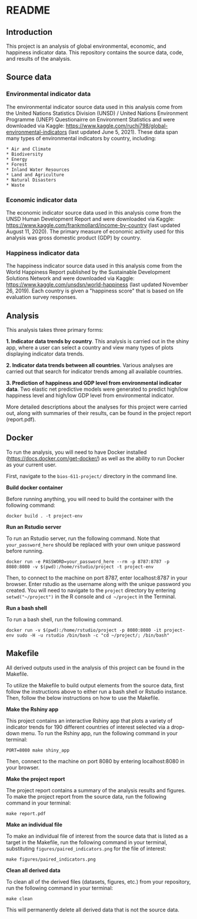 # README

## Introduction

This project is an analysis of global environmental, economic, and happiness indicator data. This repository contains the source data, code, and results of the analysis.

## Source data

### Environmental indicator data

The environmental indicator source data used in this analysis come from the United Nations Statistics Division (UNSD) / United Nations Environment Programme (UNEP) Questionairre on Environment Statistics and were downloaded via Kaggle: https://www.kaggle.com/ruchi798/global-environmental-indicators (last updated June 5, 2021). These data span many types of environmental indicators by country, including:     

	* Air and Climate     
	* Biodiversity     
	* Energy   
	* Forest      
	* Inland Water Resources     
	* Land and Agriculture     
	* Natural Disasters     
	* Waste     

### Economic indicator data

The economic indicator source data used in this analysis come from the UNSD Human Development Report and were downloaded via Kaggle: https://www.kaggle.com/frankmollard/income-by-country (last updated August 11, 2020). The primary measure of economic activity used for this analysis was gross domestic product (GDP) by country.

### Happiness indicator data

The happiness indicator source data used in this analysis come from the World Happiness Report published by the Sustainable Development Solutions Network and were downloaded via Kaggle: https://www.kaggle.com/unsdsn/world-happiness (last updated November 26, 2019). Each country is given a "happiness score" that is based on life evaluation survey responses.

## Analysis

This analysis takes three primary forms:

  **1. Indicator data trends by country**. This analysis is carried out in the shiny app, where a user can select a country and view many types of plots displaying indicator data trends.     
  
  **2. Indicator data trends between all countries**. Various analyses are carried out that search for indicator trends among all available countries.      
  
  **3. Prediction of happiness and GDP level from environmental indicator data**. Two elastic net predictive models were generated to predict high/low happiness level and high/low GDP level from environmental indicator.     
  
More detailed descriptions about the analyses for this project were carried out, along with summaries of their results, can be found in the project report (report.pdf).

## Docker

To run the analysis, you will need to have Docker installed (https://docs.docker.com/get-docker/) as well as the ability to run Docker as your current user.     

First, navigate to the `bios-611-project/` directory in the command line.     

**Build docker container**     

Before running anything, you will need to build the container with the following command:     
```
docker build . -t project-env
```     

**Run an Rstudio server**     

To run an Rstudio server, run the following command. Note that `your_password_here` should be replaced with your own unique password before running.     

```
docker run -e PASSWORD=your_password_here --rm -p 8787:8787 -p 8080:8080 -v $(pwd):/home/rstudio/project -t project-env
```     

Then, to connect to the machine on port 8787, enter localhost:8787 in your browser. Enter rstudio as the username along with the unique password you created. You will need to navigate to the `project` directory by entering `setwd("~/project")` in the R console and `cd ~/project` in the Terminal.

**Run a bash shell**     

To run a bash shell, run the following command.     

```
docker run -v $(pwd):/home/rstudio/project -p 8080:8080 -it project-env sudo -H -u rstudio /bin/bash -c "cd ~/project/; /bin/bash"
```

## Makefile

All derived outputs used in the analysis of this project can be found in the Makefile.    

To utilize the Makefile to build output elements from the source data, first follow the instructions above to either run a bash shell or Rstudio instance. Then, follow the below instructions on how to use the Makefile.

**Make the Rshiny app**

This project contains an interactive Rshiny app that plots a variety of indicator trends for 190 different countries of interest selected via a drop-down menu. To run the Rshiny app, run the following command in your terminal:
```
PORT=8080 make shiny_app
```
Then, connect to the machine on port 8080 by entering localhost:8080 in your browser.

**Make the project report**    

The project report contains a summary of the analysis results and figures. To make the project report from the source data, run the following command in your terminal:
```
make report.pdf
```

**Make an individual file**     

To make an individual file of interest from the source data that is listed as a target in the Makefile, run the following command in your terminal, substituting `figures/paired_indicators.png` for the file of interest:     
```
make figures/paired_indicators.png
```

**Clean all derived data**

To clean all of the derived files (datasets, figures, etc.) from your repository, run the following command in your terminal:
```
make clean
```
This will permanently delete all derived data that is not the source data.


